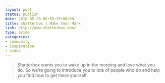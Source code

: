 ```yaml
---
layout: post
status: publish
date: 2010-05-20 00:53:15+00:00
title: shatterbox | Make Your Mark
link: http://www.shatterbox.com/
type: aside
categories:
- community
- inspiration
- video
---
```


> Shatterbox wants you to wake up in the morning and love what you do. So we’re going to introduce you to lots of people who do and help you find how to get there yourself.
